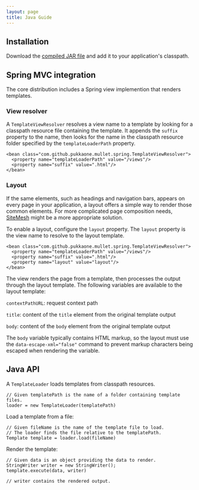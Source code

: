 ```yaml
---
layout: page
title: Java Guide
---
```


## Installation

Download the [compiled JAR file](https://github.com/pukkaone/mullet/downloads)
and add it to your application's classpath.


## Spring MVC integration

The core distribution includes a Spring view implemention that renders
templates.


### View resolver

A `TemplateViewResolver` resolves a view name to a template by looking for a
classpath resource file containing the template.  It appends the `suffix`
property to the name, then looks for the name in the classpath resource folder
specified by the `templateLoaderPath` property.

    <bean class="com.github.pukkaone.mullet.spring.TemplateViewResolver">
      <property name="templateLoaderPath" value="/views"/>
      <property name="suffix" value=".html"/>
    </bean>


### Layout

If the same elements, such as headings and navigation bars, appears on every
page in your application, a layout offers a simple way to render those common
elements.  For more complicated page composition needs,
[SiteMesh](https://github.com/sitemesh/sitemesh2) might be a more appropriate
solution.

To enable a layout, configure the `layout` property.  The `layout` property is
the view name to resolve to the layout template.

    <bean class="com.github.pukkaone.mullet.spring.TemplateViewResolver">
      <property name="templateLoaderPath" value="/views"/>
      <property name="suffix" value=".html"/>
      <property name="layout" value="layout"/>
    </bean>

The view renders the page from a template, then processes the output through
the layout template.  The following variables are available to the layout
template:

`contextPathURL`: request context path

`title`: content of the `title` element from the original template output

`body`: content of the `body` element from the original template output

The `body` variable typically contains HTML markup, so the layout must use the
`data-escape-xml="false"` command to prevent markup characters being escaped
when rendering the variable.


## Java API

A `TemplateLoader` loads templates from classpath resources.

    // Given templatePath is the name of a folder containing template files.
    loader = new TemplateLoader(templatePath)

Load a template from a file:

    // Given fileName is the name of the template file to load.
    // The loader finds the file relative to the templatePath.
    Template template = loader.load(fileName)

Render the template:

    // Given data is an object providing the data to render.
    StringWriter writer = new StringWriter();
    template.execute(data, writer)

    // writer contains the rendered output.
